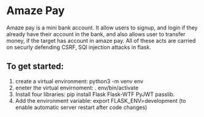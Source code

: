 # Amaze Pay

Amaze pay is a mini bank account. It allow users to signup, and login if they already have their account in the bank, and also allows user to transfer money, if the target has account in amaze pay. All of these acts are carried on securly defending CSRF, SQl injection attacks in flask.

## To get started:

1. create a virtual environment: python3 -m venv env
2. eneter the virtual envirnoment: . env/bin/activate
3. Install four libraries: pip install Flask Flask-WTF PyJWT passlib.
4. Add the environment variable: export FLASK_ENV=development (to enable automatic server restart after code changes)


